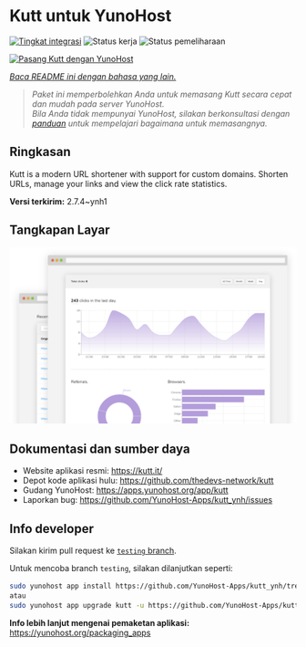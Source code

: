 <!--
N.B.: README ini dibuat secara otomatis oleh <https://github.com/YunoHost/apps/tree/master/tools/readme_generator>
Ini TIDAK boleh diedit dengan tangan.
-->

# Kutt untuk YunoHost

[![Tingkat integrasi](https://dash.yunohost.org/integration/kutt.svg)](https://ci-apps.yunohost.org/ci/apps/kutt/) ![Status kerja](https://ci-apps.yunohost.org/ci/badges/kutt.status.svg) ![Status pemeliharaan](https://ci-apps.yunohost.org/ci/badges/kutt.maintain.svg)

[![Pasang Kutt dengan YunoHost](https://install-app.yunohost.org/install-with-yunohost.svg)](https://install-app.yunohost.org/?app=kutt)

*[Baca README ini dengan bahasa yang lain.](./ALL_README.md)*

> *Paket ini memperbolehkan Anda untuk memasang Kutt secara cepat dan mudah pada server YunoHost.*  
> *Bila Anda tidak mempunyai YunoHost, silakan berkonsultasi dengan [panduan](https://yunohost.org/install) untuk mempelajari bagaimana untuk memasangnya.*

## Ringkasan

Kutt is a modern URL shortener with support for custom domains. Shorten URLs, manage your links and view the click rate statistics.

**Versi terkirim:** 2.7.4~ynh1

## Tangkapan Layar

![Tangkapan Layar pada Kutt](./doc/screenshots/screenshot.png)

## Dokumentasi dan sumber daya

- Website aplikasi resmi: <https://kutt.it/>
- Depot kode aplikasi hulu: <https://github.com/thedevs-network/kutt>
- Gudang YunoHost: <https://apps.yunohost.org/app/kutt>
- Laporkan bug: <https://github.com/YunoHost-Apps/kutt_ynh/issues>

## Info developer

Silakan kirim pull request ke [`testing` branch](https://github.com/YunoHost-Apps/kutt_ynh/tree/testing).

Untuk mencoba branch `testing`, silakan dilanjutkan seperti:

```bash
sudo yunohost app install https://github.com/YunoHost-Apps/kutt_ynh/tree/testing --debug
atau
sudo yunohost app upgrade kutt -u https://github.com/YunoHost-Apps/kutt_ynh/tree/testing --debug
```

**Info lebih lanjut mengenai pemaketan aplikasi:** <https://yunohost.org/packaging_apps>
